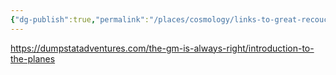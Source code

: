 ```yaml
---
{"dg-publish":true,"permalink":"/places/cosmology/links-to-great-recouces/","dgHomeLink":false,"dgPassFrontmatter":true}
---
```


https://dumpstatadventures.com/the-gm-is-always-right/introduction-to-the-planes


